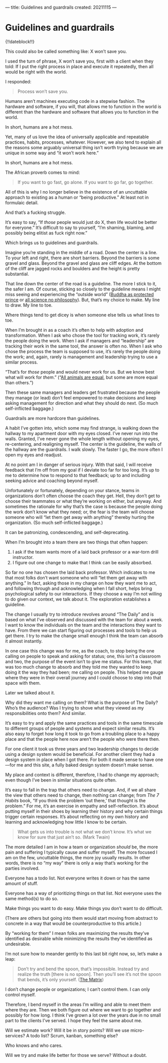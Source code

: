 —
title: Guidelines and guardrails 
created: 20211115
—

# Guidelines and guardrails 

{!!dateblock!!}

This could also be called something like: X won’t save you. 

I used the turn of phrase, X won’t save you, first with a client when they told: If I put the right process in place and execute it repeatedly, then all would be right with the world.

I responded:

> Process won’t save you.

Humans aren’t machines executing code in a stepwise fashion. The hardware and software, if you will, that allows me to function in the world is different than the hardware and software that allows you to function in the world. 

In short, humans are a hot mess.

Yet, many of us love the idea of universally applicable and repeatable practices, habits, processes, whatever. However, we also tend to explain all the reasons some arguably universal thing isn’t worth trying because we are unique in some way and “it won’t work here.”

In short, humans are a hot mess.

The African proverb comes to mind:

> If you want to go fast, go alone. If you want to go far, go together.

All of this is why I no longer believe in the existence of an uncuttable approach to existing as a human or “being productive.” At least not in formulaic detail. 

And that’s a fucking struggle. 

It’s easy to say, “If *those* people would just do X, then life would be better for everyone.” It’s difficult to say to yourself, “I’m shaming, blaming, and possibly being elitist as fuck right now.”

Which brings us to guidelines and guardrails.

Imagine you’re standing in the middle of a road. Down the center is a line. To your left and right, there are short barriers. Beyond the barriers is some gravel and glass. Beyond the gravel and glass are cliff edges. At the bottom of the cliff are jagged rocks and boulders and the height is pretty substantial.

That line down the center of the road is a guideline. The more I stick to it, the safer I am. Of course, sticking so closely to the guideline means I might miss seeing and experiencing the “outside world” ([Buddha as protected prince](https://en.m.wikipedia.org/wiki/Gautama_Buddha) or [all science no philosophy](https://m.imdb.com/title/tt0089886/)). But, that’s my choice to make. My line to draw. My line to toe.

Where things tend to get dicey is when someone else tells us what lines to toe. 

When I’m brought in as a coach it’s often to help with adoption and transformation. When I ask who chose the tool for tracking work, it’s rarely the people doing the work. When I ask if managers and “leadership” are tracking their work in the same tool, the answer is often no. When I ask who chose the process the team is supposed to use, it’s rarely the people doing the work; and, again, rarely is management and leadership trying to use a similar process.

“That’s for *those* people and would never work for us. But we know best what will work for *them*.” (“[All animals are equal](https://en.m.wikipedia.org/wiki/Animal_Farm), but some are more equal than others.”)

Then these same managers and leaders get frustrated because the people they manage (or lead) don’t feel empowered to make decisions and keep asking management for direction and what they should do next. (So much self-inflicted baggage.)

Guardrails are more hardcore than guidelines. 

A habit I’ve gotten into, which some may find strange, is walking down the hallway to my apartment door with my eyes closed. I’ve never run into the walls. Granted, I’ve never gone the whole length without opening my eyes, re-centering, and realigning myself. The center is the guideline, the walls of the hallway are the guardrails. I walk slowly. The faster I go, the more often I open my eyes and readjust.

At no point am I in danger of serious injury. With that said, I will receive feedback that I’m off from my goal if I deviate too far for too long. It’s up to me to determine how to respond to that feedback; up to and including seeking advice and coaching beyond myself.

Unfortunately or fortunately, depending on your stance, teams in organizations don’t often choose the coach they get. Hell, they don’t get to choose their teammates or what they’re working on either, but anyway. And sometimes the rationale for why that’s the case is because the people doing the work don’t know what they need; or, the fear is the team will choose someone who will “let them get away with anything” thereby hurting the organization. (So much self-inflicted baggage.)

It can be patronizing, condescending, and self-deprecating.

When I’m brought into a team there are two things that often happen:

1. I ask if the team wants more of a laid back professor or a war-torn drill instructor.
2. I figure out one change to make that I think can be easily absorbed.

So far no one has chosen the laid back professor. Which indicates to me that most folks don’t want someone who will “let them get away with anything.” In fact, asking those in my charge on how they want me to act, and following through and acknowledging when I fall short, helps bring psychological safety to our interactions. If they choose a way I’m not willing to do given our context, we talk about it. The exploration establishes a guideline.

The change I usually try to introduce revolves around “The Daily” and is based on what I’ve observed and discussed with the team for about a week. I want to know the individuals on the team and the interactions they want to have. From there we can start figuring out processes and tools to help us get there. I try to make the change small enough I think the team can absorb it almost instantly.

In one case this change was for me, as the coach, to stop being the one calling on people to speak and asking for status; one, this isn’t a classroom and two, the purpose of the event isn’t to give me status. For this team, that was too much change to absorb and they told me they wanted to keep doing it the way they had been; me calling on people. This helped me gauge where they were in their overall journey and I could choose to step into that space with them.

Later we talked about it.

Why did they want me calling on them? What is the purpose of The Daily? Who’s the audience? Was I trying to shove what they viewed as my responsibilities onto them? And similar.

It’s easy to try and apply the same practices and tools in the same timescale to different groups of people and systems and expect similar results. It’s also easy to forget how long it took to go from a troubling place to a happy place and that the people here now aren’t the people who were there then.

For one client it took us three years and two leadership changes to decide using a design system would be beneficial. For another client they had a design system in place when I got there. For both it made sense to have one—for me and this site, a fully baked design system doesn’t make sense.

My place and context is different, therefore, I had to change my approach; even though I’ve been in similar situations quite often.

It’s easy to fall in the trap that others need to change. And, if we all share the view that others need to change, then nothing can change; from *The 7 Habits* book, “If you think the problem ‘out there,’ that thought is the problem.” For me, it’s an exercise in empathy and self-reflection. It’s about putting myself in their shoes by learning their history and why certain things trigger certain responses. It’s about reflecting on my own history and learning and acknowledging how little I know to be certain.

> What gets us into trouble is not what we don’t know. It’s what we know for sure that just ain’t so. (Mark Twain)

The more detailed I am in how a team or organization *should* be, the more pain and suffering I typically cause and suffer myself. The more focused I am on the few, uncuttable things, the more joy usually results. In other words, there is no “my way” there is only a way that’s working for the parties involved.

Everyone has a todo list. Not everyone writes it down or has the same amount of stuff.

Everyone has a way of prioritizing things on that list. Not everyone uses the same method(s) to do so.

Make things you want to do easy. Make things you don’t want to do difficult.

(There are others but going into them would start moving from abstract to concrete in a way that would be counterproductive to this article.)

By “working for them” I mean folks are maximizing the results they’ve identified as desirable while minimizing the results they’ve identified as undesirable.

I’m not sure how to meander gently to this last bit right now, so, let’s make a leap:

> Don’t try and bend the spoon, that’s impossible. Instead try and realize the truth [there is no spoon]. Then you’ll see it’s not the spoon that bends, it’s only yourself. ([The Matrix](https://youtu.be/uAXtO5dMqEI))

I don’t change people or organizations; I can’t control them. I can only control myself. 

Therefore, I bend myself in the areas I’m willing and able to meet them where they are. Then we both figure out where we want to go together and possibly for how long. I think I’ve grown a lot over the years due in no small part to the clients I’ve served. I hope they feel the same about me.

Will we estimate work? Will it be in story points? Will we use micro-services? A todo list? Scrum, kanban, something else?

Who knows and who cares.

Will we try and make life better for those we serve? Without a doubt.
